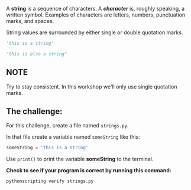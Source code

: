 A **string** is a sequence of characters. A ***character*** is, roughly
speaking, a written symbol. Examples of characters are letters, numbers,
punctuation marks, and spaces.

String values are surrounded by either single or double quotation marks.

```py
'this is a string'

"this is also a string"
```

## NOTE

Try to stay consistent. In this workshop we'll only use single quotation marks.

## The challenge:

For this challenge, create a file named `strings.py`.

In that file create a variable named `someString` like this:

```py
someString = 'this is a string'
```

Use `print()` to print the variable **someString** to the terminal.

**Check to see if your program is correct by running this command:**

```bash
pythonscripting verify strings.py
```
